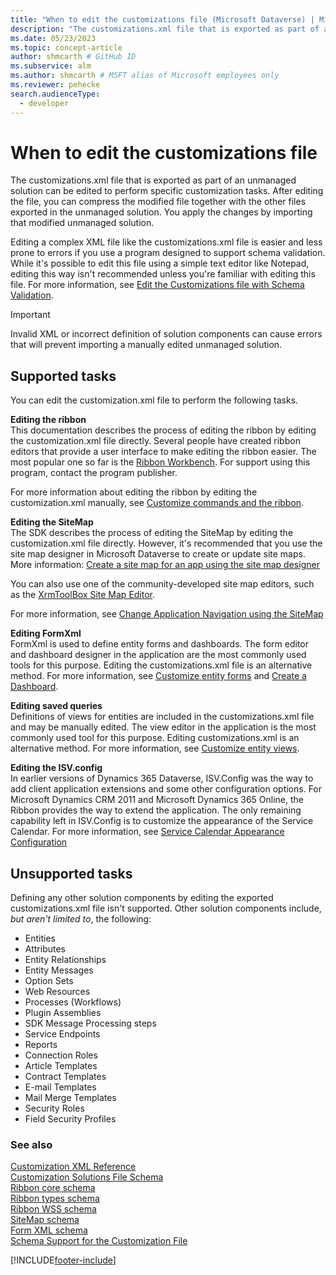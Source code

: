 ```yaml
---
title: "When to edit the customizations file (Microsoft Dataverse) | Microsoft Docs"
description: "The customizations.xml file that is exported as part of an unmanaged solution can be edited to perform specific customization tasks. After editing the file, you can compress the modified file together with the other files exported in the unmanaged solution. You apply the changes by importing that modified unmanaged solution."
ms.date: 05/23/2023
ms.topic: concept-article
author: shmcarth # GitHub ID
ms.subservice: alm
ms.author: shmcarth # MSFT alias of Microsoft employees only
ms.reviewer: pehecke
search.audienceType: 
  - developer
---
```


# When to edit the customizations file

The customizations.xml file that is exported as part of an unmanaged solution can be edited to perform specific customization tasks. After editing the file, you can compress the modified file together with the other files exported in the unmanaged solution. You apply the changes by importing that modified unmanaged solution.  
  
 Editing a complex XML file like the customizations.xml file is easier and less prone to errors if you use a program designed to support schema validation. While it's possible to edit this file using a simple text editor like Notepad, editing this way isn't recommended unless you're familiar with editing this file. For more information, see [Edit the Customizations file with Schema Validation](/powerapps/developer/model-driven-apps/edit-customizations-xml-file-schema-validation).
  
> [!IMPORTANT]
> Invalid XML or incorrect definition of solution components can cause errors that will prevent importing a manually edited unmanaged solution.  
  
## Supported tasks

 You can edit the customization.xml file to perform the following tasks.  
  
 **Editing the ribbon**  
 This documentation describes the process of editing the ribbon by editing the customization.xml file directly. Several people have created ribbon editors that provide a user interface to make editing the ribbon easier. The most popular one so far is the [Ribbon Workbench](https://www.develop1.net/public/rwb/ribbonworkbench.aspx). For support using this program, contact the program publisher.  
  
 For more information about editing the ribbon by editing the customization.xml manually, see [Customize commands and the ribbon](/powerapps/developer/model-driven-apps/customize-commands-ribbon).  
  
 **Editing the SiteMap**  
 The SDK describes the process of editing the SiteMap by editing the customization.xml file directly. However, it's recommended that you use the site map designer in Microsoft Dataverse to create or update site maps. More information: [Create a site map for an app using the site map designer](/powerapps/maker/model-driven-apps/create-site-map-app)
  
 You can also use one of the community-developed site map editors, such as the [XrmToolBox Site Map Editor](https://www.xrmtoolbox.com/plugins/MsCrmTools.SiteMapEditor/).
  
 For more information, see [Change Application Navigation using the SiteMap](/dynamics365/customer-engagement/developer/customize-dev/change-application-navigation-using-sitemap)
 
 **Editing FormXml**  
 FormXml is used to define entity forms and dashboards. The form editor and dashboard designer in the application are the most commonly used tools for this purpose. Editing the customizations.xml file is an alternative method. For more information, see [Customize entity forms](/powerapps/developer/model-driven-apps/customize-entity-forms) and [Create a Dashboard](/powerapps/developer/model-driven-apps/create-dashboard).
  
 **Editing saved queries**  
 Definitions of views for entities are included in the customizations.xml file and may be manually edited. The view editor in the application is the most commonly used tool for this purpose. Editing customizations.xml is an alternative method. For more information, see [Customize entity views](/powerapps/developer/model-driven-apps/customize-entity-views).
  
 **Editing the ISV.config**  
 In earlier versions of Dynamics 365 Dataverse, ISV.Config was the way to add client application extensions and some other configuration options. For Microsoft Dynamics CRM 2011 and Microsoft Dynamics 365 Online, the Ribbon provides the way to extend the application. The only remaining capability left in ISV.Config is to customize the appearance of the Service Calendar. For more information, see [Service Calendar Appearance Configuration](/dynamics365/customer-engagement/developer/customize-dev/service-calendar-appearance-configuration)
  
## Unsupported tasks

 Defining any other solution components by editing the exported customizations.xml file isn't supported. Other solution components include, *but aren't limited to*, the following:  
  
- Entities  
- Attributes  
- Entity Relationships  
- Entity Messages  
- Option Sets  
- Web Resources  
- Processes (Workflows)  
- Plugin Assemblies  
- SDK Message Processing steps  
- Service Endpoints  
- Reports  
- Connection Roles  
- Article Templates  
- Contract Templates  
- E-mail Templates  
- Mail Merge Templates  
- Security Roles  
- Field Security Profiles  
  
### See also

[Customization XML Reference](/powerapps/developer/model-driven-apps/customization-xml-reference)<br />
[Customization Solutions File Schema](/powerapps/developer/common-data-service/customization-solutions-file-schema)<br />
[Ribbon core schema](/powerapps/developer/model-driven-apps/ribbon-core-schema)<br />
[Ribbon types schema](/powerapps/developer/model-driven-apps/ribbon-types-schema)<br />
[Ribbon WSS schema](/powerapps/developer/model-driven-apps/ribbon-wss-schema)<br />
[SiteMap schema](/dynamics365/customer-engagement/developer/customize-dev/sitemap-schema)<br />
[Form XML schema](/powerapps/developer/model-driven-apps/form-xml-schema)<br />
[Schema Support for the Customization File](/powerapps/developer/model-driven-apps/edit-customizations-xml-file-schema-validation)


[!INCLUDE[footer-include](../includes/footer-banner.md)]
